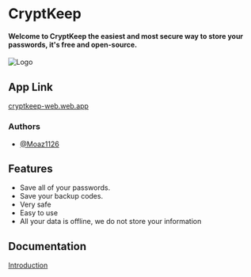 
# CryptKeep
#### Welcome to CryptKeep the easiest and most secure way to store your passwords, it's free and open-source.


![Logo](https://cryptkeep-web.web.app/img/cover.png)


## App Link

[cryptkeep-web.web.app](https://cryptkeep-web.web.app/)


### Authors

- [@Moaz1126](https://about-moaz1126.web.app)


## Features

- Save all of your passwords.
- Save your backup codes.
- Very safe
- Easy to use
- All your data is offline, we do not store your information


## Documentation

[Introduction](https://cryptkeep-web.web.app/Other/introduction.html)

